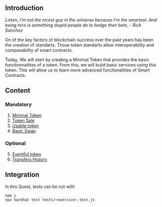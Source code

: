 ## Introduction

*Listen, I'm not the nicest guy in the universe because I'm the smartest. And being nice is something stupid people do to hedge their bets. - Rick Sanchez*

On of the key factors of blockchain success over the past years has been the creation of standarts. Those token standarts allow interoperability and composability of smart contracts. 

Today, We will start by creating a Minimal Token that provides the basic functionnalities of a token. From this, we will build basic services using this token. This will allow us to learn more advanced functionalities of Smart Contracts. 

## Content
### Mandatory
1. [Minimal Token](minimalToken/README.md)
2. [Token Sale](tokenSale/README.md)
3. [Usable token](usableToken/README.md)
4. [Basic Swap](basicSwap/README.md)
### Optional
5. [Eventful token](eventfulToken/README.md)
6. [Transfers History](transfersHistory/README.md)


## Integration
In this Quest, tests can be run with
```sh
npm i 
npx hardhat test tests/<exercice>.test.js
```

